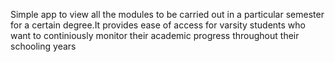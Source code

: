 Simple app to view all the modules to be carried out in a particular semester for a certain degree.It provides ease of access for varsity students who want to continiously monitor their academic progress throughout their schooling years
